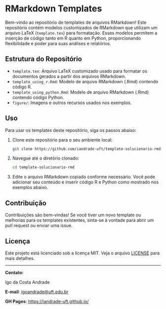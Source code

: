 # RMarkdown Templates

Bem-vindo ao repositório de templates de arquivos RMarkdown! Este repositório contém modelos customizados de RMarkdown que utilizam um arquivo LaTeX (`template.tex`) para formatação. Esses modelos permitem a inserção de código tanto em R quanto em Python, proporcionando flexibilidade e poder para suas análises e relatórios.

## Estrutura do Repositório

- `template.tex`: Arquivo LaTeX customizado usado para formatar os documentos gerados a partir dos arquivos RMarkdown.
- `template_using_r.Rmd`: Modelo de arquivo RMarkdown (.Rmd) contendo código R.
- `template_using_python.Rmd`: Modelo de arquivo RMarkdown (.Rmd) contendo código Python.
- `figure/`: Imagens e outros recursos usados nos exemplos.

## Uso

Para usar os templates deste repositório, siga os passos abaixo:

1. Clone este repositório para o seu ambiente local:
    ```sh
    git clone https://github.com/iandrade-uft/template-solucionario-rmd.git
    ```

2. Navegue até o diretório clonado:
    ```sh
    cd template-solucionario-rmd
    ```


3. Edite o arquivo RMarkdown copiado conforme necessário. Você pode adicionar seu conteúdo e inserir código R e Python como mostrado nos exemplos abaixo.


## Contribuição

Contribuições são bem-vindas! Se você tiver um novo template ou melhorias para os templates existentes, sinta-se à vontade para abrir um pull request ou enviar uma issue.

## Licença

Este projeto está licenciado sob a licença MIT. Veja o arquivo [LICENSE](LICENSE.txt) para mais detalhes.

---

**Contato:**  

Igo da Costa Andrade

**E-mail**: igoandrade@uft.edu.br 

**GH Pages**: https://iandrade-uft.github.io/